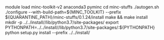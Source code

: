 module load minc-toolkit-v2 anaconda3 pyminc
cd minc-stuffs
./autogen.sh
./configure --with-build-path=${MINC_TOOLKIT} --prefix ${QUARANTINE_PATH}/minc-stuffs/0.1.24/install
make && make install
mkdir -p  ../../install//lib/python3.7/site-packages/
export PYTHONPATH=../../install//lib/python3.7/site-packages/:${PYTHONPATH}
python setup.py install --prefix ../../install/
